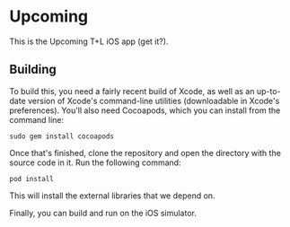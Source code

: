 Upcoming
========

This is the Upcoming T+L iOS app (get it?).

Building
----------------

To build this, you need a fairly recent build of Xcode, as well as an up-to-date version of Xcode's command-line utilities (downloadable in Xcode's preferences). You'll also need Cocoapods, which you can install from the command line:

    sudo gem install cocoapods

Once that's finished, clone the repository and open the directory with the source code in it. Run the following command:

    pod install

This will install the external libraries that we depend on. 

Finally, you can build and run on the iOS simulator. 
